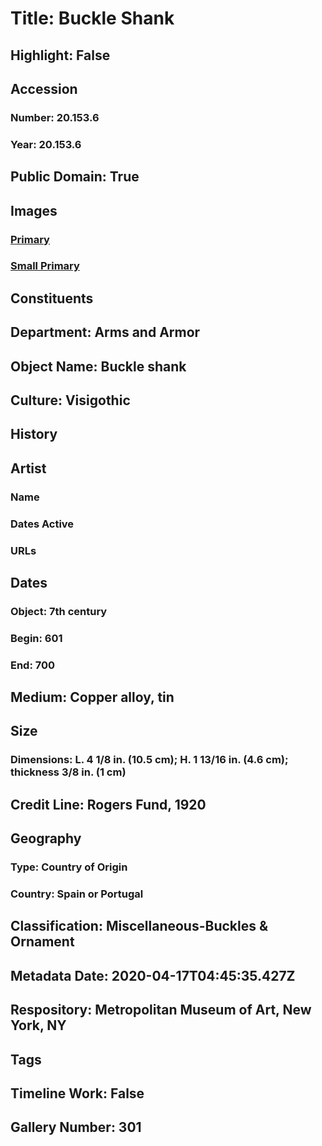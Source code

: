 # Title: Buckle Shank
## Highlight: False
## Accession
### Number: 20.153.6
### Year: 20.153.6
## Public Domain: True
## Images
### [Primary](https://images.metmuseum.org/CRDImages/aa/original/DP30393.jpg)
### [Small Primary](https://images.metmuseum.org/CRDImages/aa/web-large/DP30393.jpg)
## Constituents
## Department: Arms and Armor
## Object Name: Buckle shank
## Culture: Visigothic
## History
## Artist
### Name
### Dates Active
### URLs
## Dates
### Object: 7th century
### Begin: 601
### End: 700
## Medium: Copper alloy, tin
## Size
### Dimensions: L. 4 1/8 in. (10.5 cm); H. 1 13/16 in. (4.6 cm); thickness 3/8 in. (1 cm)
## Credit Line: Rogers Fund, 1920
## Geography
### Type: Country of Origin
### Country: Spain or Portugal
## Classification: Miscellaneous-Buckles & Ornament
## Metadata Date: 2020-04-17T04:45:35.427Z
## Respository: Metropolitan Museum of Art, New York, NY
## Tags
## Timeline Work: False
## Gallery Number: 301